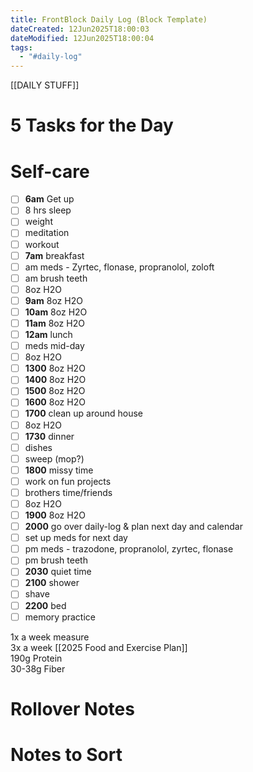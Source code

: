 ```yaml
---
title: FrontBlock Daily Log (Block Template)
dateCreated: 12Jun2025T18:00:03
dateModified: 12Jun2025T18:00:04
tags:
  - "#daily-log"
---
```


[[DAILY STUFF]]

# 5 Tasks for the Day

# Self-care

   - [ ] **6am** Get up
   - [ ] 8 hrs sleep
   - [ ] weight
   - [ ] meditation
   - [ ] workout
   - [ ] **7am** breakfast
   - [ ] am meds - Zyrtec, flonase, propranolol, zoloft
   - [ ] am brush teeth
   - [ ] 8oz H2O
   - [ ] **9am** 8oz H2O
   - [ ] **10am** 8oz H2O
   - [ ] **11am** 8oz H2O
   - [ ] **12am** lunch
   - [ ] meds mid-day
   - [ ] 8oz H2O
   - [ ] **1300** 8oz H2O
   - [ ] **1400** 8oz H2O
   - [ ] **1500** 8oz H2O
   - [ ] **1600** 8oz H2O
   - [ ] **1700** clean up around house
   - [ ] 8oz H2O
   - [ ] **1730** dinner
   - [ ] dishes
   - [ ] sweep (mop?)
   - [ ] **1800** missy time
   - [ ] work on fun projects
   - [ ] brothers time/friends
   - [ ] 8oz H2O
   - [ ] **1900** 8oz H2O
   - [ ] **2000** go over daily-log & plan next day and calendar
   - [ ] set up meds for next day
   - [ ] pm meds - trazodone, propranolol, zyrtec, flonase
   - [ ] pm brush teeth
   - [ ] **2030** quiet time
   - [ ] **2100** shower
   - [ ] shave
   - [ ] **2200** bed
   - [ ] memory practice

1x a week measure \
3x a week [[2025 Food and Exercise Plan]] \
190g Protein \
30-38g Fiber

# Rollover Notes

# Notes to Sort